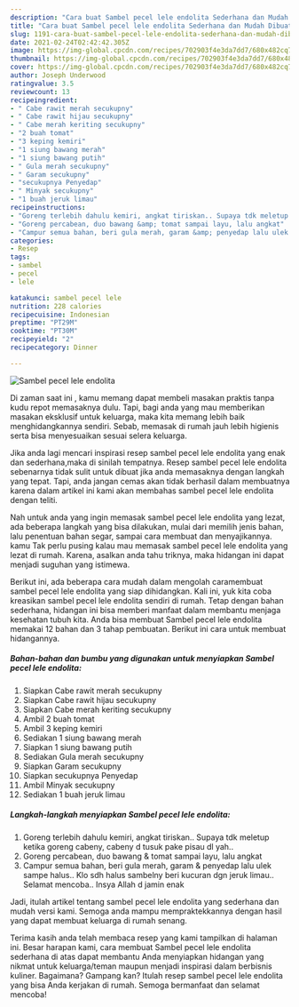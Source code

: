 ```yaml
---
description: "Cara buat Sambel pecel lele endolita Sederhana dan Mudah Dibuat"
title: "Cara buat Sambel pecel lele endolita Sederhana dan Mudah Dibuat"
slug: 1191-cara-buat-sambel-pecel-lele-endolita-sederhana-dan-mudah-dibuat
date: 2021-02-24T02:42:42.305Z
image: https://img-global.cpcdn.com/recipes/702903f4e3da7dd7/680x482cq70/sambel-pecel-lele-endolita-foto-resep-utama.jpg
thumbnail: https://img-global.cpcdn.com/recipes/702903f4e3da7dd7/680x482cq70/sambel-pecel-lele-endolita-foto-resep-utama.jpg
cover: https://img-global.cpcdn.com/recipes/702903f4e3da7dd7/680x482cq70/sambel-pecel-lele-endolita-foto-resep-utama.jpg
author: Joseph Underwood
ratingvalue: 3.5
reviewcount: 13
recipeingredient:
- " Cabe rawit merah secukupny"
- " Cabe rawit hijau secukupny"
- " Cabe merah keriting secukupny"
- "2 buah tomat"
- "3 keping kemiri"
- "1 siung bawang merah"
- "1 siung bawang putih"
- " Gula merah secukupny"
- " Garam secukupny"
- "secukupnya Penyedap"
- " Minyak secukupny"
- "1 buah jeruk limau"
recipeinstructions:
- "Goreng terlebih dahulu kemiri, angkat tiriskan.. Supaya tdk meletup ketika goreng cabeny, cabeny d tusuk pake pisau dl yah.."
- "Goreng percabean, duo bawang &amp; tomat sampai layu, lalu angkat"
- "Campur semua bahan, beri gula merah, garam &amp; penyedap lalu ulek sampe halus.. Klo sdh halus sambelny beri kucuran dgn jeruk limau.. Selamat mencoba.. Insya Allah d jamin enak"
categories:
- Resep
tags:
- sambel
- pecel
- lele

katakunci: sambel pecel lele 
nutrition: 228 calories
recipecuisine: Indonesian
preptime: "PT29M"
cooktime: "PT30M"
recipeyield: "2"
recipecategory: Dinner

---
```



![Sambel pecel lele endolita](https://img-global.cpcdn.com/recipes/702903f4e3da7dd7/680x482cq70/sambel-pecel-lele-endolita-foto-resep-utama.jpg)

Di zaman  saat ini , kamu memang dapat membeli masakan praktis tanpa kudu repot memasaknya dulu. Tapi, bagi anda yang mau memberikan masakan eksklusif untuk keluarga, maka kita memang lebih baik menghidangkannya sendiri. Sebab, memasak di rumah jauh lebih higienis serta bisa menyesuaikan sesuai selera keluarga.

Jika anda lagi mencari inspirasi resep sambel pecel lele endolita yang enak dan sederhana,maka di sinilah tempatnya. Resep sambel pecel lele endolita  sebenarnya tidak sulit untuk dibuat jika anda memasaknya dengan langkah yang tepat. Tapi, anda jangan cemas akan tidak berhasil dalam membuatnya 
karena dalam artikel ini kami akan membahas sambel pecel lele endolita dengan teliti.  



Nah untuk anda yang ingin memasak sambel pecel lele endolita yang lezat, ada beberapa langkah yang bisa dilakukan, mulai dari memilih jenis bahan, lalu penentuan bahan segar, sampai cara membuat dan menyajikannya. kamu Tak perlu pusing kalau mau memasak sambel pecel lele endolita yang lezat di rumah. Karena, asalkan anda  tahu triknya, maka hidangan ini dapat menjadi suguhan yang istimewa.

Berikut ini, ada beberapa cara mudah dalam mengolah caramembuat sambel pecel lele endolita yang siap dihidangkan. Kali ini, yuk kita coba kreasikan sambel pecel lele endolita sendiri di rumah. Tetap dengan bahan sederhana, hidangan ini bisa memberi manfaat dalam membantu menjaga kesehatan tubuh kita. Anda bisa membuat Sambel pecel lele endolita memakai 12 bahan dan 3 tahap pembuatan. Berikut ini cara untuk membuat hidangannya.

<!--inarticleads1-->

##### Bahan-bahan dan bumbu yang digunakan untuk menyiapkan Sambel pecel lele endolita:

1. Siapkan  Cabe rawit merah secukupny
1. Siapkan  Cabe rawit hijau secukupny
1. Siapkan  Cabe merah keriting secukupny
1. Ambil 2 buah tomat
1. Ambil 3 keping kemiri
1. Sediakan 1 siung bawang merah
1. Siapkan 1 siung bawang putih
1. Sediakan  Gula merah secukupny
1. Siapkan  Garam secukupny
1. Siapkan secukupnya Penyedap
1. Ambil  Minyak secukupny
1. Sediakan 1 buah jeruk limau




<!--inarticleads2-->

##### Langkah-langkah menyiapkan Sambel pecel lele endolita:

1. Goreng terlebih dahulu kemiri, angkat tiriskan.. Supaya tdk meletup ketika goreng cabeny, cabeny d tusuk pake pisau dl yah..
1. Goreng percabean, duo bawang &amp; tomat sampai layu, lalu angkat
1. Campur semua bahan, beri gula merah, garam &amp; penyedap lalu ulek sampe halus.. Klo sdh halus sambelny beri kucuran dgn jeruk limau.. Selamat mencoba.. Insya Allah d jamin enak




Jadi, itulah artikel tentang  sambel pecel lele endolita  yang sederhana dan mudah versi kami. Semoga anda mampu mempraktekkannya dengan hasil yang dapat membuat keluarga di rumah senang. 

Terima kasih anda telah membaca resep yang kami tampilkan di halaman ini. Besar harapan kami, cara membuat  Sambel pecel lele endolita sederhana di atas dapat membantu Anda menyiapkan hidangan yang nikmat untuk keluarga/teman maupun menjadi inspirasi dalam berbisnis kuliner. Bagaimana? Gampang kan? Itulah resep sambel pecel lele endolita yang bisa Anda kerjakan di rumah. Semoga bermanfaat dan selamat mencoba!

